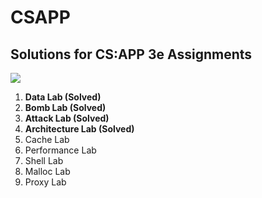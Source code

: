# CSAPP
## Solutions for CS:APP 3e Assignments

![](https://geps.dev/progress/44?dangerColor=006600&warningColor=006600&successColor=006600)

1. **Data Lab (Solved)**
1. **Bomb Lab (Solved)**
1. **Attack Lab (Solved)**
1. **Architecture Lab (Solved)**
1. Cache Lab
1. Performance Lab
1. Shell Lab
1. Malloc Lab
1. Proxy Lab



